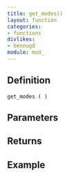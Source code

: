 ```yaml
---
title: get_modes()
layout: function
categories:
- functions
divlikes:
- bennugd
module: mod_
---
```


## Definition

    get_modes ( )

## Parameters

## Returns

## Example
